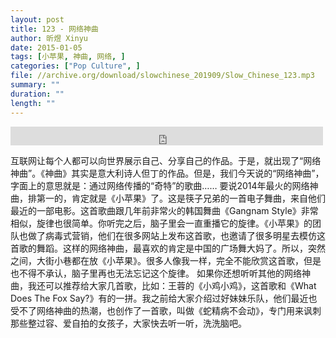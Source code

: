 ```yaml
---
layout: post
title: 123 - 网络神曲
author: 昕煜 Xinyu
date: 2015-01-05
tags: [小苹果, 神曲, 网络, ]
categories: ["Pop Culture", ]
file: //archive.org/download/slowchinese_201909/Slow_Chinese_123.mp3
summary: ""
duration: ""
length: ""
---
```


<iframe src="https://archive.org/embed/slowchinese_201909/Slow_Chinese_123.mp3" width="500" height="30" frameborder="0" webkitallowfullscreen="true" mozallowfullscreen="true" allowfullscreen></iframe>

互联网让每个人都可以向世界展示自己、分享自己的作品。于是，就出现了“网络神曲”。《神曲》其实是意大利诗人但丁的作品。但是，我们今天说的“网络神曲”，字面上的意思就是：通过网络传播的“奇特”的歌曲……
要说2014年最火的网络神曲，排第一的，肯定就是《小苹果》了。这是筷子兄弟的一首电子舞曲，来自他们最近的一部电影。这首歌曲跟几年前非常火的韩国舞曲《Gangnam Style》非常相似，旋律也很简单。你听完之后，脑子里会一直重播它的旋律。《小苹果》的团队也做了病毒式营销，他们在很多网站上发布这首歌，也邀请了很多明星去模仿这首歌的舞蹈。这样的网络神曲，最喜欢的肯定是中国的广场舞大妈了。所以，突然之间，大街小巷都在放《小苹果》。很多人像我一样，完全不能欣赏这首歌，但是也不得不承认，脑子里再也无法忘记这个旋律。
如果你还想听听其他的网络神曲，我还可以推荐给大家几首歌，比如：王蓉的《小鸡小鸡》，这首歌和《What Does The Fox Say?》有的一拼。我之前给大家介绍过好妹妹乐队，他们最近也受不了网络神曲的热潮，也创作了一首歌，叫做《蛇精病不会动》，专门用来讽刺那些整过容、爱自拍的女孩子，大家快去听一听，洗洗脑吧。
